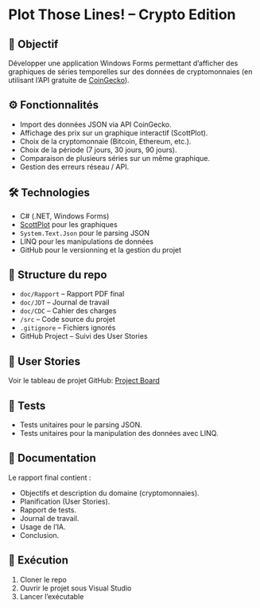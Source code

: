 # Plot Those Lines! – Crypto Edition

## 🎯 Objectif
Développer une application Windows Forms permettant d’afficher des graphiques 
de séries temporelles sur des données de cryptomonnaies 
(en utilisant l’API gratuite de [CoinGecko](https://www.coingecko.com/en/api)).

## ⚙️ Fonctionnalités
- Import des données JSON via API CoinGecko.
- Affichage des prix sur un graphique interactif (ScottPlot).
- Choix de la cryptomonnaie (Bitcoin, Ethereum, etc.).
- Choix de la période (7 jours, 30 jours, 90 jours).
- Comparaison de plusieurs séries sur un même graphique.
- Gestion des erreurs réseau / API.

## 🛠️ Technologies
- C# (.NET, Windows Forms)
- [ScottPlot](https://scottplot.net/) pour les graphiques
- `System.Text.Json` pour le parsing JSON
- LINQ pour les manipulations de données
- GitHub pour le versionning et la gestion du projet

## 📂 Structure du repo
- `doc/Rapport` – Rapport PDF final
- `doc/JDT` – Journal de travail
- `doc/CDC` – Cahier des charges
- `/src` – Code source du projet
- `.gitignore` – Fichiers ignorés
- GitHub Project – Suivi des User Stories

## 📑 User Stories
Voir le tableau de projet GitHub: [Project Board](./https://github.com/users/Josefnademo/projects/5)

## 🧪 Tests
- Tests unitaires pour le parsing JSON.
- Tests unitaires pour la manipulation des données avec LINQ.

## 📝 Documentation
Le rapport final contient :
- Objectifs et description du domaine (cryptomonnaies).
- Planification (User Stories).
- Rapport de tests.
- Journal de travail.
- Usage de l’IA.
- Conclusion.

## 🚀 Exécution
1. Cloner le repo
2. Ouvrir le projet sous Visual Studio
3. Lancer l’exécutable

